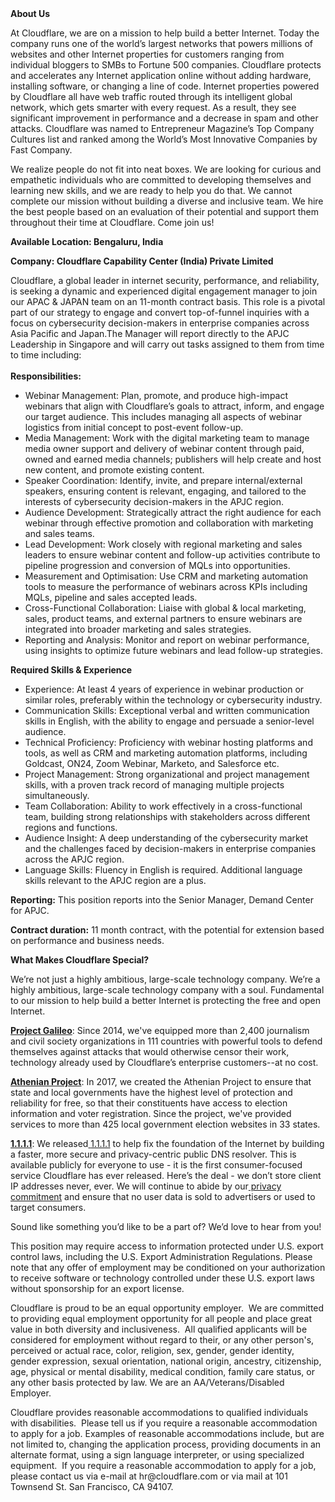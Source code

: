 <div class="content-intro">
	<div><strong>About Us</strong></div>
	<div>
		<p>At Cloudflare, we are on a mission to help build a better Internet. Today the company runs one of the world’s largest networks that powers millions of websites and other Internet properties for customers ranging from individual bloggers to SMBs to Fortune 500 companies. Cloudflare protects and accelerates any Internet application online without adding hardware, installing software, or changing a line of code. Internet properties powered by Cloudflare all have web traffic routed through its intelligent global network, which gets smarter with every request. As a result, they see significant improvement in performance and a decrease in spam and other attacks. Cloudflare was named to Entrepreneur Magazine’s Top Company Cultures list and ranked among the World’s Most Innovative Companies by Fast Company.&nbsp;</p>
		<p><span style="font-weight: 400;">We realize people do not fit into neat boxes. We are looking for curious and empathetic individuals who are committed to developing themselves and learning new skills, and we are ready to help you do that. We cannot complete our mission without building a diverse and inclusive team. We hire the best people based on an evaluation of their potential and support them throughout their time at Cloudflare. Come join us!&nbsp;</span></p>
	</div>
</div>
<p><strong>Available Location: Bengaluru, India</strong></p>
<p><strong>Company: Cloudflare Capability Center (India) Private Limited</strong></p>
<p>Cloudflare, a global leader in internet security, performance, and reliability, is seeking a dynamic and experienced digital engagement manager to join our APAC &amp; JAPAN team on an 11-month contract basis. This role is a pivotal part of our strategy to engage and convert top-of-funnel inquiries with a focus on cybersecurity decision-makers in enterprise companies across Asia Pacific and Japan.The Manager will report directly to the APJC Leadership in Singapore and will carry out tasks assigned to them from time to time including:<br><strong><br>Responsibilities:</strong></p>
<ul>
	<li>Webinar Management: Plan, promote, and produce high-impact webinars that align with Cloudflare’s goals to attract, inform, and engage our target audience. This includes managing all aspects of webinar logistics from initial concept to post-event follow-up.</li>
	<li>Media Management: Work with the digital marketing team to manage media owner support and delivery of webinar content through paid, owned and earned media channels; publishers will help create and host new content, and promote existing content.</li>
	<li>Speaker Coordination: Identify, invite, and prepare internal/external speakers, ensuring content is relevant, engaging, and tailored to the interests of cybersecurity decision-makers in the APJC region.</li>
	<li>Audience Development: Strategically attract the right audience for each webinar through effective promotion and collaboration with marketing and sales teams.</li>
	<li>Lead Development: Work closely with regional marketing and sales leaders to ensure webinar content and follow-up activities contribute to pipeline progression and conversion of MQLs into opportunities.</li>
	<li>Measurement and Optimisation: Use CRM and marketing automation tools to measure the performance of webinars across KPIs including MQLs, pipeline and sales accepted leads.</li>
	<li>Cross-Functional Collaboration: Liaise with global &amp; local marketing, sales, product teams, and external partners to ensure webinars are integrated into broader marketing and sales strategies.</li>
	<li>Reporting and Analysis: Monitor and report on webinar performance, using insights to optimize future webinars and lead follow-up strategies.</li>
</ul>
<p><strong>Required Skills &amp; Experience</strong></p>
<ul>
	<li>Experience: At least 4 years of experience in webinar production or similar roles, preferably within the technology or cybersecurity industry.</li>
	<li>Communication Skills: Exceptional verbal and written communication skills in English, with the ability to engage and persuade a senior-level audience.</li>
	<li>Technical Proficiency: Proficiency with webinar hosting platforms and tools, as well as CRM and marketing automation platforms, including Goldcast, ON24, Zoom Webinar, Marketo, and Salesforce etc.</li>
	<li>Project Management: Strong organizational and project management skills, with a proven track record of managing multiple projects simultaneously.</li>
	<li>Team Collaboration: Ability to work effectively in a cross-functional team, building strong relationships with stakeholders across different regions and functions.</li>
	<li>Audience Insight: A deep understanding of the cybersecurity market and the challenges faced by decision-makers in enterprise companies across the APJC region.</li>
	<li>Language Skills: Fluency in English is required. Additional language skills relevant to the APJC region are a plus.</li>
</ul>
<p><strong>Reporting:</strong> This position reports into the Senior Manager, Demand Center for APJC.</p>
<p><strong>Contract duration:</strong> 11 month contract, with the potential for extension based on performance and business needs.</p>
<div class="content-conclusion">
	<p><strong>What Makes Cloudflare Special?</strong></p>
	<p><span style="font-weight: 400;">We’re not just a highly ambitious, large-scale technology company. We’re a highly ambitious, large-scale technology company with a soul. Fundamental to our mission to help build a better Internet is protecting the free and open Internet.</span></p>
	<p><a href="https://blog.cloudflare.com/protecting-free-expression-online/"><strong>Project Galileo</strong></a><span style="font-weight: 400;">: Since 2014, we've equipped more than 2,400 journalism and civil society organizations in 111 countries with powerful tools to defend themselves against attacks that would otherwise censor their work, technology already used by Cloudflare’s enterprise customers--at no cost.</span></p>
	<p><strong><a href="https://www.cloudflare.com/athenian/">Athenian Project</a></strong><span style="font-weight: 400;">: In 2017, we created the Athenian Project to ensure that state and local governments have the highest level of protection and reliability for free, so that their constituents have access to election information and voter registration. Since the project, we've provided services to more than 425 local government election websites in 33 states.</span></p>
	<p><a href="https://1.1.1.1/"><strong>1.1.1.1</strong></a><span style="font-weight: 400;">: We released</span><a href="https://1.1.1.1/"> <span style="font-weight: 400;">1.1.1.1</span></a><span style="font-weight: 400;"> to help fix the foundation of the Internet by building a faster, more secure and privacy-centric public DNS resolver. This is available publicly for everyone to use - it is the first consumer-focused service Cloudflare has ever released. Here’s the deal - we don’t store client IP addresses never, ever. We will continue to abide by our</span><a href="https://developers.cloudflare.com/1.1.1.1/privacy/public-dns-resolver"> privacy commitment</a><span style="font-weight: 400;"> and ensure that no user data is sold to advertisers or used to target consumers.</span></p>
	<p><span style="font-weight: 400;">Sound like something you’d like to be a part of? We’d love to hear from you!</span></p>
	<p><span style="font-weight: 400;">This position may require access to information protected under U.S. export control laws, including the U.S. Export Administration Regulations. Please note that any offer of employment may be conditioned on your authorization to receive software or technology controlled under these U.S. export laws without sponsorship for an export license.</span></p>
	<p><span style="font-weight: 400;">Cloudflare is proud to be an equal opportunity employer. &nbsp;We are committed to providing equal employment opportunity for all people and place great value in both diversity and inclusiveness. &nbsp;All qualified applicants will be considered for employment without regard to their, or any other person's, perceived or actual</span> <span style="font-weight: 400;">race, color, religion, sex, gender, gender identity, gender expression, sexual orientation, national origin, ancestry, citizenship, age, physical or mental disability, medical condition, family care status, or any other basis protected by law. </span><span style="font-weight: 400;">We are an AA/Veterans/Disabled Employer.</span></p>
	<p><span style="font-weight: 400;">Cloudflare provides reasonable accommodations to qualified individuals with disabilities. &nbsp;Please tell us if you require a reasonable accommodation to apply for a job. Examples of reasonable accommodations include, but are not limited to, changing the application process, providing documents in an alternate format, using a sign language interpreter, or using specialized equipment. &nbsp;If you require a reasonable accommodation to apply for a job, please contact us via e-mail at </span><span style="font-weight: 400;">hr@cloudflare.com</span><span style="font-weight: 400;"> or via mail at 101 Townsend St. San Francisco, CA 94107.</span></p>
</div>